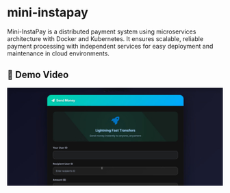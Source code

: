 # mini-instapay
Mini-InstaPay is a distributed payment system using microservices architecture with Docker and Kubernetes. It ensures scalable, reliable payment processing with independent services for easy deployment and maintenance in cloud environments.

## 🎥 Demo Video

[![Watch Demo](demo-thumbnail.png)](Demo.mp4)
